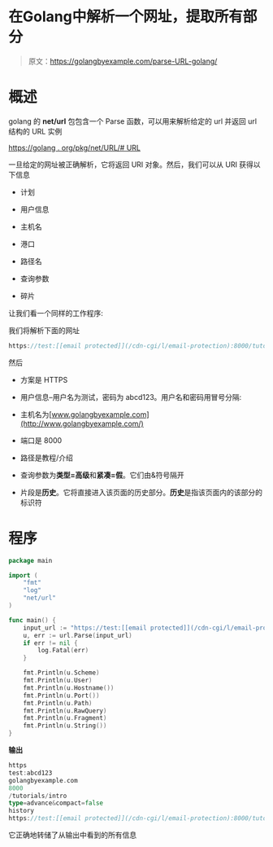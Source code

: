 # 在Golang中解析一个网址，提取所有部分

> 原文：<https://golangbyexample.com/parse-URL-golang/>

# **概述**

golang 的 **net/url** 包包含一个 Parse 函数，可以用来解析给定的 url 并返回 url 结构的 URL 实例

[https://golang . org/pkg/net/URL/# URL](https://golang.org/pkg/net/url/#URL)

一旦给定的网址被正确解析，它将返回 URI 对象。然后，我们可以从 URI 获得以下信息

*   计划

*   用户信息

*   主机名

*   港口

*   路径名

*   查询参数

*   碎片

让我们看一个同样的工作程序:

我们将解析下面的网址

```go
https://test:[[email protected]](/cdn-cgi/l/email-protection):8000/tutorials/intro?type=advance&compact=false#history
```

然后

*   方案是 HTTPS

*   用户信息–用户名为测试，密码为 abcd123。用户名和密码用冒号分隔:

*   主机名为[www.golangbyexample.com](http://www.golangbyexample.com/)

*   端口是 8000

*   路径是教程/介绍

*   查询参数为**类型=高级**和**紧凑=假**。它们由&符号隔开

*   片段是**历史**。它将直接进入该页面的历史部分。**历史**是指该页面内的该部分的标识符

# **程序**

```go
package main

import (
	"fmt"
	"log"
	"net/url"
)

func main() {
	input_url := "https://test:[[email protected]](/cdn-cgi/l/email-protection):8000/tutorials/intro?type=advance&compact=false#history"
	u, err := url.Parse(input_url)
	if err != nil {
		log.Fatal(err)
	}

	fmt.Println(u.Scheme)
	fmt.Println(u.User)
	fmt.Println(u.Hostname())
	fmt.Println(u.Port())
	fmt.Println(u.Path)
	fmt.Println(u.RawQuery)
	fmt.Println(u.Fragment)
	fmt.Println(u.String())
}
```

**输出**

```go
https
test:abcd123
golangbyexample.com
8000
/tutorials/intro
type=advance&compact=false
history
https://test:[[email protected]](/cdn-cgi/l/email-protection):8000/tutorials/intro?type=advance&compact=false#history
```

它正确地转储了从输出中看到的所有信息